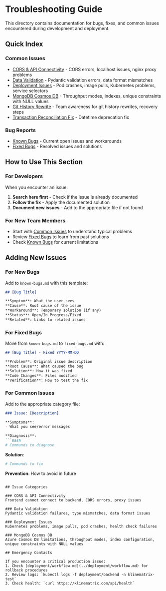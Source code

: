 # Troubleshooting Guide

This directory contains documentation for bugs, fixes, and common issues encountered during development and deployment.

## Quick Index

### Common Issues
- [CORS & API Connectivity](cors-api-connectivity.md) - CORS errors, localhost issues, nginx proxy problems
- [Data Validation](data-validation-issues.md) - Pydantic validation errors, data format mismatches
- [Deployment Issues](deployment-issues.md) - Pod crashes, image pulls, Kubernetes problems, service selectors
- [MongoDB Cosmos DB](mongodb-cosmos-db.md) - Throughput modes, indexes, unique constraints with NULL values
- [Git History Rewrite](git-history-rewrite.md) - Team awareness for git history rewrites, recovery steps
- [Transaction Reconciliation Fix](transaction-reconciliation-datetime-fix.md) - Datetime deprecation fix

### Bug Reports
- [Known Bugs](known-bugs.md) - Current open issues and workarounds
- [Fixed Bugs](fixed-bugs.md) - Resolved issues and solutions

## How to Use This Section

### For Developers
When you encounter an issue:
1. **Search here first** - Check if the issue is already documented
2. **Follow the fix** - Apply the documented solution
3. **Document new issues** - Add to the appropriate file if not found

### For New Team Members
- Start with [Common Issues](#common-issues) to understand typical problems
- Review [Fixed Bugs](fixed-bugs.md) to learn from past solutions
- Check [Known Bugs](known-bugs.md) for current limitations

## Adding New Issues

### For New Bugs
Add to `known-bugs.md` with this template:
```markdown
## [Bug Title]

**Symptom**: What the user sees
**Cause**: Root cause of the issue
**Workaround**: Temporary solution (if any)
**Status**: Open/In Progress/Fixed
**Related**: Links to related issues
```

### For Fixed Bugs
Move from `known-bugs.md` to `fixed-bugs.md` with:
```markdown
## [Bug Title] - Fixed YYYY-MM-DD

**Problem**: Original issue description
**Root Cause**: What caused the bug
**Solution**: How it was fixed
**Code Changes**: Files modified
**Verification**: How to test the fix
```

### For Common Issues
Add to the appropriate category file:
```markdown
### Issue: [Description]

**Symptoms**:
- What you see/error messages

**Diagnosis**:
```bash
# Commands to diagnose
```

**Solution**:
```bash
# Commands to fix
```

**Prevention**: How to avoid in future
```

## Issue Categories

### CORS & API Connectivity
Frontend cannot connect to backend, CORS errors, proxy issues

### Data Validation
Pydantic validation failures, type mismatches, data format issues

### Deployment Issues
Kubernetes problems, image pulls, pod crashes, health check failures

### MongoDB Cosmos DB
Azure Cosmos DB limitations, throughput modes, index configuration, unique constraints with NULL values

## Emergency Contacts

If you encounter a critical production issue:
1. Check [deployment/workflow.md](../deployment/workflow.md) for rollback procedures
2. Review logs: `kubectl logs -f deployment/backend -n klinematrix-test`
3. Check health: `curl https://klinematrix.com/api/health`
